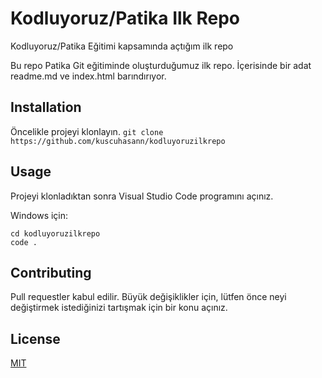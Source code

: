 # Kodluyoruz/Patika Ilk Repo
Kodluyoruz/Patika Eğitimi kapsamında açtığım ilk repo

Bu repo Patika Git eğitiminde oluşturduğumuz ilk repo. İçerisinde bir adat readme.md ve index.html barındırıyor.
## Installation
Öncelikle projeyi klonlayın.
`git clone https://github.com/kuscuhasann/kodluyoruzilkrepo `
## Usage
Projeyi klonladıktan sonra Visual Studio Code programını açınız.

Windows için:
```windows
cd kodluyoruzilkrepo
code .
```

## Contributing
Pull requestler kabul edilir. Büyük değişiklikler için, lütfen önce neyi değiştirmek istediğinizi tartışmak için bir konu açınız.

## License
[MIT](https://choosealicense.com/licenses/mit/)
